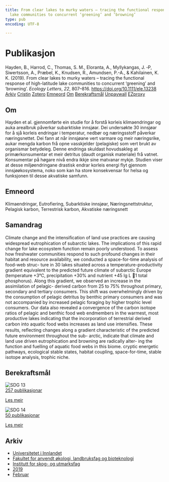 ```yaml
---
title: From clear lakes to murky waters – tracing the functional response of high-latitude
  lake communities to concurrent ‘greening’ and ‘browning’
type: pub
encoding: UTF-8

---
```

<h1>Publikasjon</h1>
<article id="csl-bib-container-LJBTPFIA" class="csl-bib-container">
  <div class="csl-bib-body"> <div class="csl-entry">Hayden, B., Harrod, C., Thomas, S. M., Eloranta, A., Myllykangas, J. ‐P, Siwertsson, A., Præbel, K., Knudsen, R., Amundsen, P.-A., &#38; Kahilainen, K. K. (2019). From clear lakes to murky waters – tracing the functional response of high-latitude lake communities to concurrent ‘greening’ and ‘browning’. <i>Ecology Letters</i>, <i>22</i>, 807–816. <a href="https://doi.org/10.1111/ele.13238">https://doi.org/10.1111/ele.13238</a></div> </div>
  <div class="csl-bib-buttons">
    <a href="#taxonomy-article-LJBTPFIA" alt="archive" class="csl-bib-button">Arkiv</a>
    <a href="https://app.cristin.no/results/show.jsf?id=1680302" alt="Cristin" class="csl-bib-button">Cristin</a>
    <a href="http://zotero.org/groups/5881554/items/LJBTPFIA" alt="Zotero" class="csl-bib-button">Zotero</a>
    <a href="#keywords-article-LJBTPFIA" alt="keywords" class="csl-bib-button">Emneord</a>
    <a href="#about-article-LJBTPFIA" alt="about_pub" class="csl-bib-button">Om</a>
    <a href="#sdg-article-LJBTPFIA" alt="sdg" class="csl-bib-button">Berekraftsmål</a>
    <a href="https://jyx.jyu.fi/bitstream/123456789/66477/1/hayden%20et%20al%20%20ecol%20lettaccepted.pdf" alt="Unpaywall" class="csl-bib-button">Unpaywall</a>
    <a href="https://jyx.jyu.fi/bitstream/123456789/66477/1/hayden%20et%20al%20%20ecol%20lettaccepted.pdf" alt="EZproxy" class="csl-bib-button">EZproxy</a>
  </div>
  <div id="csl-bib-meta-container-LJBTPFIA"></div>
</article>
<div id="csl-bib-meta-LJBTPFIA" class="csl-bib-meta">
  <article id="about-article-LJBTPFIA" class="about_pub-article">
    <h1>Om</h1>
    Hayden et al. gjennomførte ein studie for å forstå korleis klimaendringar og auka arealbruk påverkar subarktiske innsjøar. Dei undersøkte 30 innsjøar for å sjå korleis endringar i temperatur, nedbør og næringsstoff påverkar næringsnettet. Dei fann at når innsjøane vert varmare og meir næringsrike, aukar mengda karbon frå opne vasskjelder (pelagiske) som vert brukt av organismar betydeleg. Denne endringa skuldast hovudsakleg at primærkonsumentar et meir detritus (daudt organisk materiale) frå vatnet. Konsumentar på høgare nivå endra ikkje sine matvanar mykje. Studien viser at desse miljøendringane drastisk endrar korleis energi flyt gjennom innsjøøkosystema, noko som kan ha store konsekvensar for helsa og funksjonen til desse akvatiske samfunn.
  </article>
  <article id="keywords-article-LJBTPFIA" class="keywords-article">
    <h1>Emneord</h1>
    Klimaendringar, Eutrofiering, Subarktiske innsjøar, Næringsnettstruktur, Pelagisk karbon, Terrestrisk karbon, Akvatiske næringsnett
  </article>
  <article id="abstract-article-LJBTPFIA" class="abstract-article">
    <h1>Samandrag</h1>
    Climate change and the intensiﬁcation of land use practices are causing widespread eutrophication 
of subarctic lakes. The implications of this rapid change for lake ecosystem function remain 
poorly understood. To assess how freshwater communities respond to such profound changes in 
their habitat and resource availability, we conducted a space-for-time analysis of food-web struc- 
ture in 30 lakes situated across a temperature-productivity gradient equivalent to the predicted 
future climate of subarctic Europe (temperature +3°C, precipitation +30% and nutrient +45 lg 
L 
1 
total phosphorus). Along this gradient, we observed an increase in the assimilation of pelagic- 
derived carbon from 25 to 75% throughout primary, secondary and tertiary consumers. This shift 
was overwhelmingly driven by the consumption of pelagic detritus by benthic primary consumers 
and was not accompanied by increased pelagic foraging by higher trophic level consumers. Our 
data also revealed a convergence of the carbon isotope ratios of pelagic and benthic food web 
endmembers in the warmest, most productive lakes indicating that the incorporation of terrestrial 
derived carbon into aquatic food webs increases as land use intensiﬁes. These results, reﬂecting 
changes along a gradient characteristic of the predicted future environment throughout the sub- 
arctic, indicate that climate and land use driven eutrophication and browning are radically alter- 
ing the function and fuelling of aquatic food webs in this biome. 
cryptic energetic pathways, ecological stable states, habitat coupling, space-for-time, stable isotope 
analysis, trophic niche.
  </article>
  <article id="sdg-article-LJBTPFIA" class="sdg-article">
    <h1>Berekraftsmål</h1>
    <div class="sdg-container"><div id="sdg13" class="sdg">
        <img src="{{< params subfolder >}}images/sdg/sdg13_nn.png" class="image" alt="SDG 13">
        <div class="sdg-overlay">
          <a href="/nn/archive/?key=?sdg=13#archive" class="sdg-publication-count"><span>257</span> publikasjonar</a>
          <p><a href="https://fn.no/om-fn/fns-baerekraftsmaal/stoppe-klimaendringene?lang=nno-NO" class="sdg-read-more">Les meir</a></p>
        </div>
      </div> <div id="sdg14" class="sdg">
        <img src="{{< params subfolder >}}images/sdg/sdg14_nn.png" class="image" alt="SDG 14">
        <div class="sdg-overlay">
          <a href="/nn/archive/?key=?sdg=14#archive" class="sdg-publication-count"><span>50</span> publikasjonar</a>
          <p><a href="https://fn.no/om-fn/fns-baerekraftsmaal/livet-i-havet?lang=nno-NO" class="sdg-read-more">Les meir</a></p>
        </div>
      </div></div>
  </article>
  <article id="taxonomy-article-LJBTPFIA" class="taxonomy-article">
    <h1>Arkiv</h1>
    <ul>
      <li>
        <a href="/nn/archive/?key=3DCRN523">Universitetet i Innlandet</a>
      </li>
      <li>
        <a href="/nn/archive/?key=T77LXH6D">Fakultet for anvendt økologi, landbruksfag og bioteknologi</a>
      </li>
      <li>
        <a href="/nn/archive/?key=7TRARPE3">Institutt for skog- og utmarksfag</a>
      </li>
      <li>
        <a href="/nn/archive/?key=MXEW8QDW">2019</a>
      </li>
      <li>
        <a href="/nn/archive/?key=QPS882AU">Februar</a>
      </li>
    </ul>
  </article>
</div>
